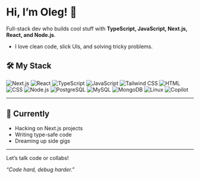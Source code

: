 # Hi, I’m Oleg! 👋

Full-stack dev who builds cool stuff with **TypeScript, JavaScript, Next.js, React, and Node.js**. 
- I love clean code, slick UIs, and solving tricky problems.

## 🛠️ My Stack
![Next.js](https://img.shields.io/badge/-Next.js-ffffff?logo=next.js&logoColor=black&style=for-the-badge) ![React](https://img.shields.io/badge/-React-0096d6?logo=react&logoColor=white&style=for-the-badge) ![TypeScript](https://img.shields.io/badge/-TypeScript-3178C6?logo=typescript&logoColor=white&style=for-the-badge) ![JavaScript](https://img.shields.io/badge/-JavaScript-F7DF1E?logo=javascript&logoColor=black&style=for-the-badge) ![Tailwind CSS](https://img.shields.io/badge/-Tailwind_CSS-38B2AC?logo=tailwind-css&logoColor=white&style=for-the-badge) ![HTML](https://img.shields.io/badge/-HTML-E34F26?logo=html5&logoColor=white&style=for-the-badge) ![CSS](https://img.shields.io/badge/-CSS-1572B6?logo=css3&logoColor=white&style=for-the-badge) ![Node.js](https://img.shields.io/badge/-Node.js-339933?logo=node.js&logoColor=white&style=for-the-badge) ![PostgreSQL](https://img.shields.io/badge/-PostgreSQL-336791?logo=postgresql&logoColor=white&style=for-the-badge) ![MySQL](https://img.shields.io/badge/-MySQL-4479A1?logo=mysql&logoColor=white&style=for-the-badge) ![MongoDB](https://img.shields.io/badge/-MongoDB-47A248?logo=mongodb&logoColor=white&style=for-the-badge) ![Linux](https://img.shields.io/badge/-Linux-FCC624?logo=linux&logoColor=black&style=for-the-badge) ![Copilot](https://img.shields.io/badge/-Copilot-ffffff?logo=githubcopilot&logoColor=black&style=for-the-badge)


---

## 🌟 Currently
- Hacking on Next.js projects  
- Writing type-safe code  
- Dreaming up side gigs  

---

<!-- ## 📬 Connect -->
<!-- - [LinkedIn](https://www.linkedin.com/in/your-linkedin) -->  
<!-- - [Twitter/X](https://twitter.com/your-twitter) -->  
<!-- - [Email](mailto:your-email@example.com) -->  

Let’s talk code or collabs!

*“Code hard, debug harder.”*
